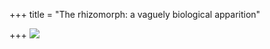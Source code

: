 +++
title = "The rhizomorph: a vaguely biological apparition"

+++
[![](https://lh3.googleusercontent.com/-lzI_HdPQfp4/UfVvYcu0SUI/AAAAAAAACtg/QbBfoz7DRS8/s640/Rhizomorpha.jpg)](https://picasaweb.google.com/lh/photo/VbhDo9UXdZfF3DAjaRAhXNMTjNZETYmyPJy0liipFm0?feat=embedwebsite)
